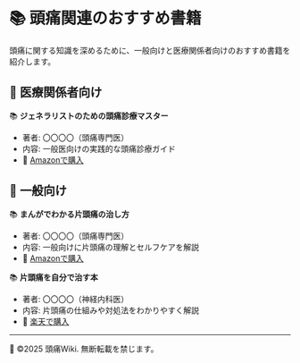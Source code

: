 # 📚 頭痛関連のおすすめ書籍

頭痛に関する知識を深めるために、一般向けと医療関係者向けのおすすめ書籍を紹介します。

## 🏥 医療関係者向け

📚 **ジェネラリストのための頭痛診療マスター**
- 著者: 〇〇〇〇（頭痛専門医）
- 内容: 一般医向けの実践的な頭痛診療ガイド
- 🛒 [Amazonで購入](リンクを後で追加)

## 📖 一般向け

📚 **まんがでわかる片頭痛の治し方**
- 著者: 〇〇〇〇（頭痛専門医）
- 内容: 一般向けに片頭痛の理解とセルフケアを解説
- 🛒 [Amazonで購入](リンクを後で追加)

📚 **片頭痛を自分で治す本**
- 著者: 〇〇〇〇（神経内科医）
- 内容: 片頭痛の仕組みや対処法をわかりやすく解説
- 🛒 [楽天で購入](リンクを後で追加)

---
📌 ©2025 頭痛Wiki. 無断転載を禁じます。
